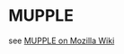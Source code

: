 MUPPLE
======

see [MUPPLE on Mozilla Wiki](https://wiki.mozilla.org/Education/Projects/JetpackForLearning/Profiles/MUPPLE)